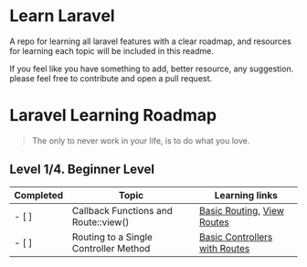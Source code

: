 # Learn Laravel

A repo for learning all laravel features with a clear roadmap, and resources for learning each topic will be included in this readme.

If you feel like you have something to add, better resource, any suggestion. please feel free to contribute and open a pull request.

# Laravel Learning Roadmap

> The only to never work in your life, is to do what you love.

## Level 1/4. Beginner Level

| Completed | Topic                                 | Learning links                |
|-------------|--------------------------------------|-------------------------------|
|  - [ ]        | Callback Functions and Route::view() | [Basic Routing](https://laravel.com/docs/routing#basic-routing), [View Routes](https://laravel.com/docs/routing#view-routes)|
|  - [ ]         | Routing to a Single Controller Method | [Basic Controllers with Routes](https://laravel.com/docs/controllers#basic-controllers) |